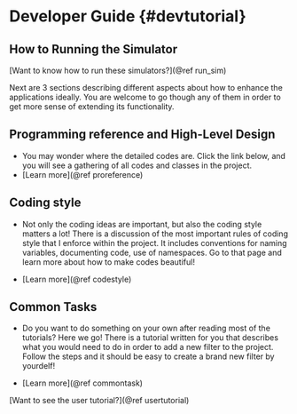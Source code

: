 Developer Guide {#devtutorial}
===========

## How to Running the Simulator
[Want to know how to run these simulators?](@ref run_sim)


Next are 3 sections describing different aspects about how to enhance
the applications ideally. You are welcome to go though any of them in
order to get more sense of extending its functionality.

## Programming reference and High-Level Design

- You may wonder where the detailed codes are. Click the link below, and you
will see a gathering of all codes and classes in the project.
- [Learn more](@ref proreference)

## Coding style

- Not only the coding ideas are important, but also the coding style matters a
lot! There is a discussion of the most important rules of coding style
that I enforce within the project. It includes conventions for naming
variables, documenting code, use of namespaces. Go to that page and learn more
about how to make codes beautiful!

- [Learn more](@ref codestyle)

## Common Tasks

- Do you want to do something on your own after reading most of the tutorials?
Here we go! There is a tutorial written for you that describes what you would
need to do in order to add a new filter to the project. Follow the steps and it
should be easy to create a brand new filter by yourdelf!

- [Learn more](@ref commontask)


[Want to see the user tutorial?](@ref usertutorial)